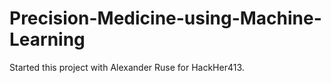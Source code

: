 # Precision-Medicine-using-Machine-Learning

Started this project with Alexander Ruse for HackHer413. 
